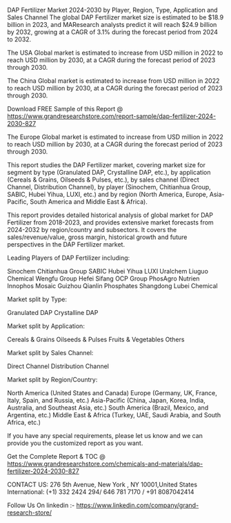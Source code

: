 DAP Fertilizer Market 2024-2030 by Player, Region, Type, Application and Sales Channel
The global DAP Fertilizer market size is estimated to be $18.9 billion in 2023, and MAResearch analysts predict it will reach $24.9 billion by 2032, growing at a CAGR of 3.1% during the forecast period from 2024 to 2032.

The USA Global market is estimated to increase from USD million in 2022 to reach USD million by 2030, at a CAGR during the forecast period of 2023 through 2030.

The China Global market is estimated to increase from USD million in 2022 to reach USD million by 2030, at a CAGR during the forecast period of 2023 through 2030.

Download FREE Sample of this Report @ https://www.grandresearchstore.com/report-sample/dap-fertilizer-2024-2030-827

The Europe Global market is estimated to increase from USD million in 2022 to reach USD million by 2030, at a CAGR during the forecast period of 2023 through 2030.

This report studies the DAP Fertilizer market, covering market size for segment by type (Granulated DAP, Crystalline DAP, etc.), by application (Cereals & Grains, Oilseeds & Pulses, etc.), by sales channel (Direct Channel, Distribution Channel), by player (Sinochem, Chitianhua Group, SABIC, Hubei Yihua, LUXI, etc.) and by region (North America, Europe, Asia-Pacific, South America and Middle East & Africa).

This report provides detailed historical analysis of global market for DAP Fertilizer from 2018-2023, and provides extensive market forecasts from 2024-2032 by region/country and subsectors. It covers the sales/revenue/value, gross margin, historical growth and future perspectives in the DAP Fertilizer market.

Leading Players of DAP Fertilizer including:

Sinochem
Chitianhua Group
SABIC
Hubei Yihua
LUXI
Uralchem
Liuguo Chemical
Wengfu Group
Hefei Sifang
OCP Group
PhosAgro
Nutrien
Innophos
Mosaic
Guizhou Qianlin Phosphates
Shangdong Lubei Chemical

Market split by Type:

Granulated DAP
Crystalline DAP

Market split by Application:

Cereals & Grains
Oilseeds & Pulses
Fruits & Vegetables
Others

Market split by Sales Channel:

Direct Channel
Distribution Channel

Market split by Region/Country:

North America (United States and Canada)
Europe (Germany, UK, France, Italy, Spain, and Russia, etc.)
Asia-Pacific (China, Japan, Korea, India, Australia, and Southeast Asia, etc.)
South America (Brazil, Mexico, and Argentina, etc.)
Middle East & Africa (Turkey, UAE, Saudi Arabia, and South Africa, etc.)

If you have any special requirements, please let us know and we can provide you the customized report as you want.

Get the Complete Report & TOC @ https://www.grandresearchstore.com/chemicals-and-materials/dap-fertilizer-2024-2030-827

CONTACT US:
276 5th Avenue, New York , NY 10001,United States
International: (+1) 332 2424 294/ 646 781 7170 / +91 8087042414

Follow Us On linkedin :- https://www.linkedin.com/company/grand-research-store/

